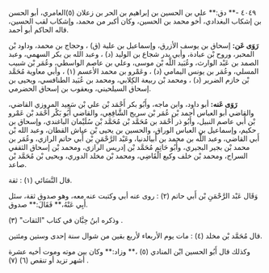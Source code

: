٤٠٤٩ -** دق:** علي بن الحسين بن إبراهيم بن الحر بن زعلان (٥)العامري، أبو الحسن بن إشكاب البغدادي، أخو محمد بن الحسين، وكان أكبر من محمد، وإشكاب لقب الحسين، قاله الحاكم أبو أحمد.

**رَوَى عَن:** إسحاق بن يوسف الأزرق، وإسماعيل بن علية (ق) ، وحجاج بن محمد، وداود بْن المحبر، وروح بْن عبادة، وأبي بدر شجاع بن الوليد (د) ، وعبد الله بن بكر السهمي، وعبد الصمد بن عَبْد الوارث، وعُبَيد اللَّه بْن موسى، وعلي بن عاصم الواسطي، وعُمَر بْن شبيب المسلي، وعُمَر بن يونس اليمامي (د) ، وعَمْرو بن محمد الأعسم (١) ، وأبي معاوية مُحَمَّد بْن خازم الضرير (د) ، ومحمد بْن ربيعة الكِلابي، ومحمد بن عُبَيد الطنافسي، ويحيى بن إسحاق السيلحيني، ويعقوب بن إسحاق الحضرمي.

**رَوَى عَنه:** أبو داود، وابن ماجه، وأَبُو بكر أَحْمَد بْن علي بْن سَعِيد المروزي القاضي، والقاضي أبو العباس أحمد بْن عُمَر بْن سريج الشَّافِعِي، والقاضي أَبُو بَكْر أَحْمَد بْن عَمْرو بْن أَبي عاصم النبيل، وأَبُو ذر أَحْمَد بن مُحَمَّد بْن مُحَمَّد بْن سُلَيْمان الباغندي، وإسحاق بن حكيم، وإسماعيل بن العباس الوراق، والحسين بن يحيى بْن عياش القطان، وعبد الله بْن أَبي القاضي، وعبد اللَّه بن محمد بن أَبيالدنيا، وعَبْد الرَّحْمَنِ بْن أَبي حاتم الرازي، وعُمَر بن محمد بْن بجير البجيري، وأَبُو حَاتِم مُحَمَّد بْن إدريس الرازي، ومحمد بْن إسحاق الثقفي السراج، ومحمد بْن خلف وكيع الْقَاضِي، ومحمد بْن مخلد الدوري، ويحيى بْن مُحَمَّد بْن صاعد.

قال النَّسَائي (١) : ثقة.

وَقَال عَبْد الرَّحْمَنِ بْن أَبي حاتم (٢) : روى عنه أبي وكتبت عنه معه، وهو صدوق ثقة، سئل أَبِي عَنْهُ،** فَقَالَ:** صدوق.

وذكره ابنُ حِبَّان في كتاب "الثقات" (٣) .

قال مُحَمَّد بْن مخلد (٤) : مات يوم الأربعاء لأربع بقين من شوال سنة إحدى وستين ومئتين.

وكذلك قال أَبُو الحسين ابْن المنادي (٥) ،** وزاد:** وكان بين موته وموت أخيه عشرة أشهر تزيد أو تنقص (٦) (٧) .
